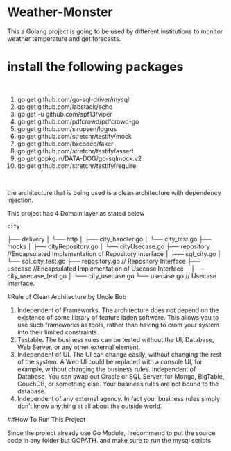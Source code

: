 # Weather-Monster
This a Golang project is going to be used by different institutions to monitor weather temperature and get forecasts.

# install the following packages 
<br />
<ol>
  <li> go get github.com/go-sql-driver/mysql </li>
  <li> go get github.com/labstack/echo </li>
  <li> go get -u github.com/spf13/viper </li>
  <li> go get github.com/pdfcrowd/pdfcrowd-go</li>
  <li> go get github.com/sirupsen/logrus</li>
  <li> go get github.com/stretchr/testify/mock</li>
  <li> go get github.com/bxcodec/faker</li>
  <li> go get github.com/stretchr/testify/assert</li>
  <li> go get gopkg.in/DATA-DOG/go-sqlmock.v2</li>
  <li> go get github.com/stretchr/testify/require</li>
  </ol>
<br />

<p>the architecture that is being used is a clean architecture with dependency injection.</p>
  <p>This project has 4 Domain layer as stated below
    
    city
├── delivery
│   └── http
│       ├── city_handler.go
│       └── city_test.go
├── mocks
│   ├── cityRepository.go
│   └── cityUsecase.go
├── repository //Encapsulated Implementation of Repository Interface
│   ├── sql_city.go
│   └── sql_city_test.go
├── repository.go // Repository Interface
├── usecase //Encapsulated Implementation of Usecase Interface
│   ├── city_usecase_test.go
│   └── city_usecase.go
└── usecase.go // Usecase Interface.
    
</p>
#Rule of Clean Architecture by Uncle Bob
<ol>
 <li> Independent of Frameworks. The architecture does not depend on the existence of some library of feature laden software. This allows you to use such frameworks as tools, rather than having to cram your system into their limited constraints.</li>
<li>Testable. The business rules can be tested without the UI, Database, Web Server, or any other external element.</li>
<li>Independent of UI. The UI can change easily, without changing the rest of the system. A Web UI could be replaced with a console UI, for example, without changing the business rules.
Independent of Database. You can swap out Oracle or SQL Server, for Mongo, BigTable, CouchDB, or something else. Your business rules are not bound to the database.</li>
<li>Independent of any external agency. In fact your business rules simply don’t know anything at all about the outside world.</li>
</ol>

##How To Run This Project

Since the project already use Go Module, I recommend to put the source code in any folder but GOPATH. and make sure to run the mysql scripts



 
